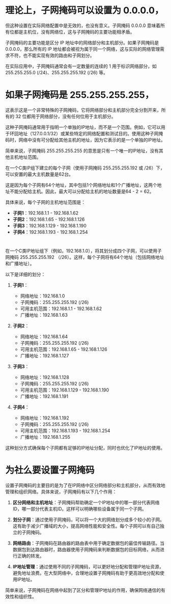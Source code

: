 # 理论上，子网掩码可以设置为 0.0.0.0，

但这种设置在实际网络配置中是无效的，也没有意义。子网掩码 0.0.0.0 意味着所有位都是主机位，没有网络位，这与子网掩码的主要功能相矛盾。

子网掩码的主要功能是区分 IP 地址中的网络部分和主机部分。如果子网掩码是 0.0.0.0，那么所有的 IP 地址都会被视为属于同一个网络，这与实际的网络管理需求不符，也不能实现有效的路由和子网划分。

在实际应用中，子网掩码通常会有一定数量的连续的 1 用于标识网络部分，如 255.255.255.0 (/24)、255.255.255.192 (/26) 等。

# 如果子网掩码是 255.255.255.255，

这表示这是一个非常特殊的子网掩码，它将网络部分和主机部分完全分割开来，所有的 32 位都用于网络部分，没有任何位用于主机部分。

这种子网掩码通常用于指明一个单独的IP地址，而不是一个范围。例如，它可以用于环回地址（127.0.0.1/32）或某些特定的网络配置和测试目的。使用这种子网掩码时，网络中没有可分配给其他主机的地址，因为它表示的是一个单独的IP地址。

简单来说，子网掩码 255.255.255.255 的意思是只有一个唯一的IP地址，没有其他主机地址范围。

在一个C类IP组下建立的每个子网（使用子网掩码 255.255.255.192 或 /26）下，可以安置的最大主机数量是62台。

这是因为每个子网有64个地址，其中包括1个网络地址和1个广播地址，这两个地址不能分配给主机。因此，最大可以分配给主机的地址数量是64 - 2 = 62。

具体来说，每个子网的主机地址范围是：
- **子网1**：192.168.1.1 - 192.168.1.62
- **子网2**：192.168.1.65 - 192.168.1.126
- **子网3**：192.168.1.129 - 192.168.1.190
- **子网4**：192.168.1.193 - 192.168.1.254

# 

在一个C类IP地址组下（例如，192.168.1.0），将其划分成四个子网，可以使用子网掩码 255.255.255.192 （/26）。这样，每个子网将有64个地址（包括网络地址和广播地址）。

以下是详细的划分：
1. **子网1**：
   - 网络地址：192.168.1.0
   - 子网掩码：255.255.255.192 (/26)
   - 可用主机范围：192.168.1.1 - 192.168.1.62
   - 广播地址：192.168.1.63

2. **子网2**：
   - 网络地址：192.168.1.64
   - 子网掩码：255.255.255.192 (/26)
   - 可用主机范围：192.168.1.65 - 192.168.1.126
   - 广播地址：192.168.1.127

3. **子网3**：
   - 网络地址：192.168.1.128
   - 子网掩码：255.255.255.192 (/26)
   - 可用主机范围：192.168.1.129 - 192.168.1.190
   - 广播地址：192.168.1.191

4. **子网4**：
   - 网络地址：192.168.1.192
   - 子网掩码：255.255.255.192 (/26)
   - 可用主机范围：192.168.1.193 - 192.168.1.254
   - 广播地址：192.168.1.255

这种划分方式确保每个子网都有足够的IP地址分配，同时也优化了IP地址的使用。

# 为社么要设置子网掩码

设置子网掩码的主要目的是为了在IP网络中区分网络部分和主机部分，从而有效地管理和组织网络。具体来说，子网掩码有以下几个作用：

1. **区分网络和主机地址**：子网掩码帮助确定一个IP地址中的哪一部分代表网络ID，哪一部分代表主机ID。这样可以明确哪些设备属于同一个子网。
  
2. **划分子网**：通过使用子网掩码，可以将一个大的网络划分成多个较小的子网。这有助于减少广播域的大小，提高网络性能和安全性。每个子网可以有自己独立的子网掩码。
  
3. **网络路由**：子网掩码在路由器的路由表中用于确定数据包的最佳传输路径。当数据包到达路由器时，路由器使用子网掩码来判断数据包的目标网络，从而进行正确的转发。

4. **IP地址管理**：通过使用不同的子网掩码，可以更好地分配和管理IP地址资源，避免地址浪费。在大型网络中，合理地设置子网掩码有助于更高效地分配和使用IP地址。

简单来说，子网掩码在网络中起到了区分和管理IP地址的作用，确保网络通信的有效性和组织性。


